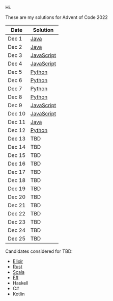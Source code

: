 Hi. 

These are my solutions for Advent of Code 2022

| Date   | Solution                           |
| ------ |------------------------------------|
| Dec 1  | [Java](src/twentytwo/one/)         |
| Dec 2  | [Java](src/twentytwo/two/)         |
| Dec 3  | [JavaScript](src/twentytwo/three/) |
| Dec 4  | [JavaScript](src/twentytwo/four/)  |
| Dec 5  | [Python](src/twentytwo/five/)      |
| Dec 6  | [Python](src/twentytwo/six/)       |
| Dec 7  | [Python](src/twentytwo/seven/)     |
| Dec 8  | [Python](src/twentytwo/eight/)     |
| Dec 9  | [JavaScript](src/twentytwo/nine/)  |
| Dec 10 | [JavaScript](src/twentytwo/ten/)   |
| Dec 11 | [Java](src/twentytwo/eleven/)      |
| Dec 12 | [Python](src/twentytwo/twelve/)    |
| Dec 13 | TBD                                |
| Dec 14 | TBD                                |
| Dec 15 | TBD                                |
| Dec 16 | TBD                                |
| Dec 17 | TBD                                |
| Dec 18 | TBD                                |
| Dec 19 | TBD                                |
| Dec 20 | TBD                                |
| Dec 21 | TBD                                |
| Dec 22 | TBD                                |
| Dec 23 | TBD                                |
| Dec 24 | TBD                                |
| Dec 25 | TBD                                |

Candidates considered for TBD:
- [Elixir](https://elixir-lang.org/)
- [Rust](https://www.rust-lang.org/)
- [Scala](https://scala-lang.org/)
- [F#](https://fsharp.org/)
- Haskell
- C#
- Kotlin